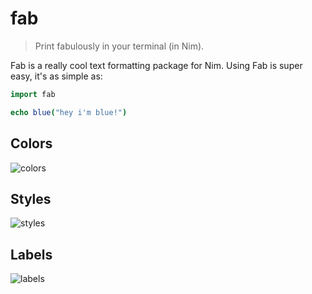 # fab
> Print fabulously in your terminal (in Nim).

Fab is a really cool text formatting package for Nim. Using Fab is super easy, it's as simple as:
```Nim
import fab

echo blue("hey i'm blue!")
```

## Colors
![colors](https://xix.ph0x.me/colors.png)

## Styles
![styles](https://xix.ph0x.me/colors.png)

## Labels
![labels](https://xix.ph0x.me/labels.png)



